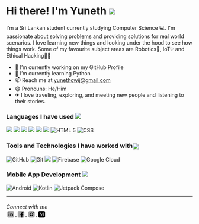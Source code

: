 <h1> Hi there! I'm Yuneth <img src = "https://raw.githubusercontent.com/MartinHeinz/MartinHeinz/master/wave.gif" width = 35px> </h1>

<p>I'm a Sri Lankan student currently studying Computer Science 💻. I'm passionate about solving problems and providing solutions for real world scenarios. I love learning new things and looking under the hood to see how things work. Some of my favourite subject areas are Robotics🤖, IoT💡 and Ethical Hacking🐱‍👤</p>

- 🔭 I’m currently working on my GitHub Profile
- 🌱 I’m currently learning Python
- 📫 Reach me at yunethcwij@gmail.com
- 😄 Pronouns: He/Him
- ✈ I love traveling, exploring, and meeting new people and listening to their stories.

<h3> Languages I have used <img src = "https://media2.giphy.com/media/QssGEmpkyEOhBCb7e1/giphy.gif" height = 20px></h3>

  <p>
    <!--C-->
    <img src="https://img.icons8.com/color/48/null/c-programming.png" width = 30px>
    <!--C++-->
    <img src="https://img.icons8.com/color/48/null/c-plus-plus-logo.png" width = 30px>
    <!--C#-->
    <img src="https://img.icons8.com/color/48/null/c-sharp-logo.png" width = 30px>
    <!--Java-->
    <img src="https://img.icons8.com/color/48/null/java-coffee-cup-logo--v1.png" width = 30px>
    <!--js-->
    <img src="https://img.icons8.com/color/48/null/javascript--v1.png" width = 30px>
    <!--Python-->
    <img src="https://img.icons8.com/color/48/null/python--v1.png" width = 30px>
    <!--HTML-->
    <img src="https://img.icons8.com/color/48/null/html-5--v1.png" width = 30px title = "HTML 5">
    <!--CSS-->
    <img src="https://img.icons8.com/color/48/null/css3.png" width = 30px title = "CSS">
  </p>
  
 <h3> Tools and Technologies I have worked with<img align="center" src = "https://media.giphy.com/media/jSKBmKkvo2dPQQtsR1/giphy.gif" height = 22px></h3>
  <p>
    <!--GitHub-->
    <img src="https://img.icons8.com/fluency/48/null/github.png" width = 30px title = "GitHub">
    <!--Git-->
    <img src="https://img.icons8.com/color/48/null/git.png" width = 30px title = "Git">
    <!--Arduino-->
    <img src="https://img.icons8.com/color/48/null/arduino.png" width = 30px> 
    <!--Firebase-->
    <img src="https://img.icons8.com/color/48/null/firebase.png" width = 30px title = "Firebase"> 
    <!--Google Cloud-->
    <img src="https://img.icons8.com/color/48/null/google-cloud.png" width = 30px title = "Google Cloud">     
  </p>
  
 <h3> Mobile App Development <img src = "https://media.giphy.com/media/AmeGUVxf2i3fQ9TOLO/giphy.gif" height = 22px></h3>
  <p>
    <!--Android-->
    <img src="https://img.icons8.com/color/48/000000/android-os.png" width = 30px title = "Android">
    <!--Kotlin-->
    <img src="https://img.icons8.com/color/48/null/kotlin.png" width = 30px title = "Kotlin">
    <!--Jetpack Compose-->
    <img src = "https://3.bp.blogspot.com/-VVp3WvJvl84/X0Vu6EjYqDI/AAAAAAAAPjU/ZOMKiUlgfg8ok8DY8Hc-ocOvGdB0z86AgCLcBGAsYHQ/s1600/jetpack%2Bcompose%2Bicon_RGB.png" width = 30px title = "Jetpack Compose">
  </p>
  
<!--  [![Top Langs](https://github-readme-stats.vercel.app/api/top-langs/?username=yunethw)](https://github.com/anuraghazra/github-readme-stats) -->

---
<h6>Connect with me <br>
  <a href="https://linkedin.com/in/yunethw" target="blank">
    <img align="center" src = "icons/icons8-linkedin-48.png" height = 24px>
  </a>
  <a href="https://fb.com/yuneth.w" target="blank">
    <img align="center" src = "icons/icons8-facebook-48 (1).png" height = 24px>
  </a>
  <a href="https://instagram.com/yuneth.w" target="blank">
    <img align="center" src = "icons/icons8-instagram-48 (1).png" height = 24px>
  </a>
  <a href="https://medium.com/@yuneth.w" target="blank">
    <img align="center" src = "icons/icons8-medium-monogram-48.png" height = 24px>
  </a>
</h6>

<!--
**yunethw/yunethw** is a ✨ _special_ ✨ repository because its `README.md` (this file) appears on your GitHub profile.

Here are some ideas to get you started:

- 🔭 I’m currently working on ...
- 🌱 I’m currently learning ...
- 👯 I’m looking to collaborate on ...
- 🤔 I’m looking for help with ...
- 💬 Ask me about ...
- 📫 How to reach me: ...
- 😄 Pronouns: ...
- ⚡ Fun fact: ...
-->
